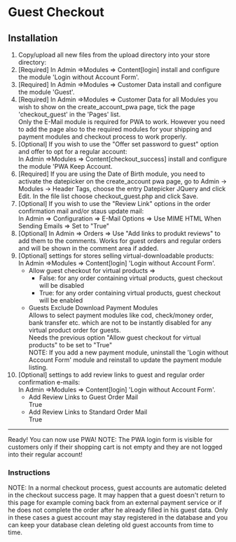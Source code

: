 # Guest Checkout

## Installation
1. Copy/upload all new files from the upload directory into your store directory:
2. [Required] In Admin =>Modules => Content[login] install and configure the module 'Login without Account Form'.
3. [Required] In Admin =>Modules => Customer Data install and configure the module 'Guest'.
4. [Required] In Admin =>Modules => Customer Data for all Modules you wish to show on the create_account_pwa page, tick the page 'checkout_guest' in the 'Pages' list.  
Only the E-Mail module is required for PWA to work. However you need to add the page also to the required modules for your shipping and payment modules and checkout process to work properly.
5. [Optional] If you wish to use the "Offer set password to guest" option and offer to opt for a regular account:  
 In Admin =>Modules => Content[checkout_success] install and configure the module 'PWA Keep Account.
6. [Required] If you are using the Date of Birth module, you need to activate the datepicker on the create_account pwa page, go to Admin -> Modules -> Header Tags, choose the entry Datepicker JQuery and click Edit. In the file list choose checkout_guest.php and click Save.
7. [Optional] If you wish to use the "Review Link" options in the order confirmation mail and/or staus update mail:  
In Admin => Configuration => E-Mail Options => Use MIME HTML When Sending Emails => Set to "True"
8. [Optional] In Admin => Orders => Use "Add links to produkt reviews" to add them to
the comments.
Works for guest orders and regular orders and will be shown in the comment area if added.
9. [Optional] settings for stores selling virtual-downloadable products:  
In Admin =>Modules => Content[login] 'Login without Account Form'.  
    * Allow guest checkout for virtual products =>  
        * False: for any order containing virtual products, guest checkout will be disabled  
        * True: for any order containing virtual products, guest checkout will be enabled  
    * Guests Exclude Download Payment Modules  
Allows to select payment modules like cod, check/money order, bank transfer etc. which are not to be instantly disabled for any virtual product order for guests.  
Needs the previous option "Allow guest checkout for virtual products" to be set to "True"  
NOTE: If you add a new payment module, uninstall the 'Login without Account Form' module and reinstall to update the payment module listing.
10. [Optional] settings to add review links to guest and regular order confirmation e-mails:  
In Admin =>Modules => Content[login] 'Login without Account Form'.  
    * Add Review Links to Guest Order Mail  
True  
    * Add Review Links to Standard Order Mail  
True

---

Ready! You can now use PWA!
NOTE: The PWA login form is visible for customers only if their shopping cart is not empty and they are not logged into their regular account!

### Instructions

NOTE: In a normal checkout process, guest accounts are automatic deleted in the checkout success page.
It may happen that a guest doesn't return to this page for example coming back from an external payment
service or if he does not complete the order after he already filled in his guest data.
Only in these cases a guest account may stay registered in the database and you can keep your database
clean deleting old guest accounts from time to time.
